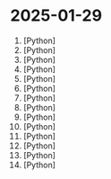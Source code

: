 # 2025-01-29

1. [](https://github.comundefined "Janus-Series: Unified Multimodal Understanding and Generation Models") [Python]
2. [](https://github.comundefined "DeepSeek Coder: Let the Code Write Itself") [Python]
3. [](https://github.comundefined "[ICLR 2024] Official implementation of DreamCraft3D: Hierarchical 3D Generation with Bootstrapped Diffusion Prior") [Python]
4. [](https://github.comundefined "DeepSeekMath: Pushing the Limits of Mathematical Reasoning in Open Language Models") [Python]
5. [](https://github.comundefined "DeepSeek-VL: Towards Real-World Vision-Language Understanding") [Python]
6. [](https://github.comundefined "Expert Specialized Fine-Tuning") [Python]
7. [](https://github.comundefined "🤗 Transformers: State-of-the-art Machine Learning for Pytorch, TensorFlow, and JAX.") [Python]
8. [](https://github.comundefined "Convert PDF to markdown + JSON quickly with high accuracy") [Python]
9. [](https://github.comundefined "No-code LLM Platform to launch APIs and ETL Pipelines to structure unstructured documents") [Python]
10. [](https://github.comundefined "TEN Agent is a conversational AI powered by the TEN, integrating Gemini 2.0 Live, OpenAI Realtime, RTC, and more. It delivers real-time capabilities to see, hear, and speak, while being fully compatible with popular workflow platforms like Dify and Coze.") [Python]
11. [](https://github.comundefined "Finetune Llama 3.3, Mistral, Phi-4, Qwen 2.5 & Gemma LLMs 2-5x faster with 70% less memory") [Python]
12. [](https://github.comundefined "A Gradio web UI for Large Language Models with support for multiple inference backends.") [Python]
13. [](https://github.comundefined "The premier source of truth powering network automation. Open source under Apache 2. Try NetBox Cloud free: https://netboxlabs.com/free-netbox-cloud/") [Python]
14. [](https://github.comundefined "The official repo of Qwen (通义千问) chat & pretrained large language model proposed by Alibaba Cloud.") [Python]
